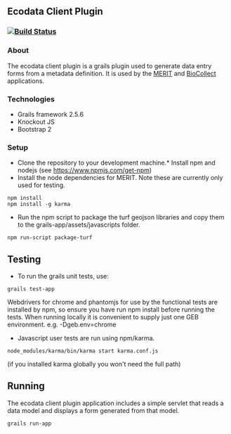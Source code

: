
## Ecodata Client Plugin

### [![Build Status](https://travis-ci.org/AtlasOfLivingAustralia/.svg?branch=master)](https://travis-ci.org/AtlasOfLivingAustralia/ecodata-client-plugin)

### About
The ecodata client plugin is a grails plugin used to generate data entry forms from a metadata definition. It is used by the [MERIT](https://github.com/AtlasOfLivingAustralia/fieldcapture) and [BioCollect](https://github.com/AtlasOfLivingAustralia/fieldcapture) applications.

### Technologies
* Grails framework 2.5.6
* Knockout JS
* Bootstrap 2

### Setup
* Clone the repository to your development machine.* Install npm and nodejs (see https://www.npmjs.com/get-npm)
* Install the node dependencies for MERIT.  Note these are currently only used for testing.

```
npm install
npm install -g karma
```
* Run the npm script to package the turf geojson libraries and copy them to the grails-app/assets/javascripts folder.
```
npm run-script package-turf
```
## Testing
* To run the grails unit tests, use:
```
grails test-app
```
Webdrivers for chrome and phantomjs for use by the functional tests are installed by npm, so ensure you have run npm install before running the tests.  When running locally it is convenient to supply just one GEB environment.  e.g. -Dgeb.env=chrome

* Javascript user tests are run using npm/karma.
```
node_modules/karma/bin/karma start karma.conf.js
```
(if you installed karma globally you won't need the full path)

## Running
The ecodata client plugin application includes a simple servlet that reads a data model and displays a form generated from that model.

```
grails run-app
```

